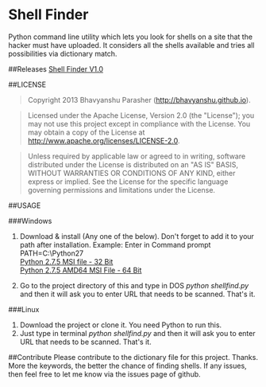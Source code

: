 Shell Finder
=======

Python command line utility which lets you look for shells on a site that the hacker must have uploaded. It considers all the shells available and tries all possibilities via dictionary match.							
								
##Releases
[Shell Finder V1.0](https://github.com/bhavyanshu/Shell-Finder/releases/tag/v1.0)					


##LICENSE


> Copyright 2013 Bhavyanshu Parasher (http://bhavyanshu.github.io).

> Licensed under the Apache License, Version 2.0 (the "License"); you
may not use this project except in compliance with the License. You 
may obtain a copy of the License at 
> http://www.apache.org/licenses/LICENSE-2.0.

>Unless required by applicable law or agreed to in writing, software 
distributed under the License is distributed on an "AS IS" BASIS, 
WITHOUT WARRANTIES OR CONDITIONS OF ANY KIND, either express or 
implied. See the License for the specific language governing 
permissions and limitations under the License.

##USAGE

###Windows

1. Download & install (Any one of the below). Don't forget to add it to your path after installation. Example: Enter in Command prompt PATH=C:\Python27			
[Python 2.7.5 MSI file - 32 Bit ](http://www.python.org/ftp/python/2.7.5/python-2.7.5.msi)					
[Python 2.7.5 AMD64 MSI File - 64 Bit ](http://www.python.org/ftp/python/2.7.5/python-2.7.5.amd64.msi)				

2. Go to the project directory of this and type in DOS *python shellfind.py* and then it will ask you to enter URL that needs to be scanned. That's it.				

###Linux

1. Download the project or clone it. You need Python to run this.								
2. Just type in terminal *python shellfind.py* and then it will ask you to enter URL that needs to be scanned. That's it.				
					
##Contribute
Please contribute to the dictionary file for this project. Thanks. More the keywords, the better the chance of finding shells.
If any issues, then feel free to let me know via the issues page of github.
